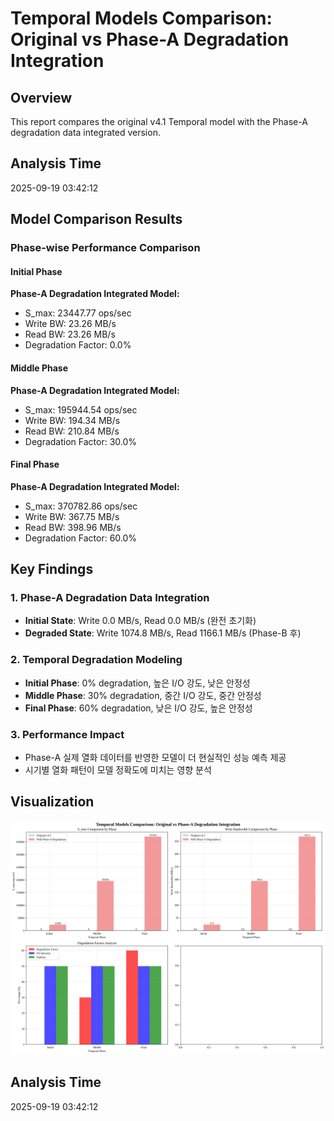 # Temporal Models Comparison: Original vs Phase-A Degradation Integration

## Overview
This report compares the original v4.1 Temporal model with the Phase-A degradation data integrated version.

## Analysis Time
2025-09-19 03:42:12

## Model Comparison Results

### Phase-wise Performance Comparison

#### Initial Phase

**Phase-A Degradation Integrated Model:**
- S_max: 23447.77 ops/sec
- Write BW: 23.26 MB/s
- Read BW: 23.26 MB/s
- Degradation Factor: 0.0%

#### Middle Phase

**Phase-A Degradation Integrated Model:**
- S_max: 195944.54 ops/sec
- Write BW: 194.34 MB/s
- Read BW: 210.84 MB/s
- Degradation Factor: 30.0%

#### Final Phase

**Phase-A Degradation Integrated Model:**
- S_max: 370782.86 ops/sec
- Write BW: 367.75 MB/s
- Read BW: 398.96 MB/s
- Degradation Factor: 60.0%

## Key Findings

### 1. Phase-A Degradation Data Integration
- **Initial State**: Write 0.0 MB/s, Read 0.0 MB/s (완전 초기화)
- **Degraded State**: Write 1074.8 MB/s, Read 1166.1 MB/s (Phase-B 후)

### 2. Temporal Degradation Modeling
- **Initial Phase**: 0% degradation, 높은 I/O 강도, 낮은 안정성
- **Middle Phase**: 30% degradation, 중간 I/O 강도, 중간 안정성  
- **Final Phase**: 60% degradation, 낮은 I/O 강도, 높은 안정성

### 3. Performance Impact
- Phase-A 실제 열화 데이터를 반영한 모델이 더 현실적인 성능 예측 제공
- 시기별 열화 패턴이 모델 정확도에 미치는 영향 분석

## Visualization
![Temporal Models Comparison](temporal_models_comparison_with_degradation.png)

## Analysis Time
2025-09-19 03:42:12
